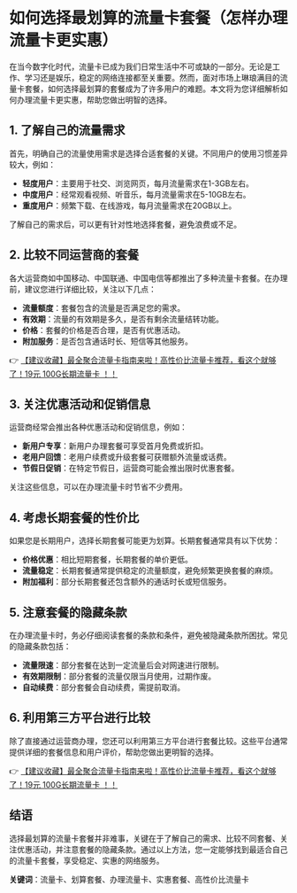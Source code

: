 # 如何选择最划算的流量卡套餐（怎样办理流量卡更实惠）

在当今数字化时代，流量卡已成为我们日常生活中不可或缺的一部分。无论是工作、学习还是娱乐，稳定的网络连接都至关重要。然而，面对市场上琳琅满目的流量卡套餐，如何选择最划算的套餐成为了许多用户的难题。本文将为您详细解析如何办理流量卡更实惠，帮助您做出明智的选择。

## 1. 了解自己的流量需求

首先，明确自己的流量使用需求是选择合适套餐的关键。不同用户的使用习惯差异较大，例如：

- **轻度用户**：主要用于社交、浏览网页，每月流量需求在1-3GB左右。
- **中度用户**：经常观看视频、听音乐，每月流量需求在5-10GB左右。
- **重度用户**：频繁下载、在线游戏，每月流量需求在20GB以上。

了解自己的需求后，可以更有针对性地选择套餐，避免浪费或不足。

## 2. 比较不同运营商的套餐

各大运营商如中国移动、中国联通、中国电信等都推出了多种流量卡套餐。在办理前，建议您进行详细比较，关注以下几点：

- **流量额度**：套餐包含的流量是否满足您的需求。
- **有效期**：流量的有效期是多久，是否有剩余流量结转功能。
- **价格**：套餐的价格是否合理，是否有优惠活动。
- **附加服务**：是否包含通话时长、短信等其他服务。

👉 [【建议收藏】最全聚合流量卡指南来啦！高性价比流量卡推荐，看这个就够了！19元 100G长期流量卡 ！！](https://bit.ly/Liuliangka)

## 3. 关注优惠活动和促销信息

运营商经常会推出各种优惠活动和促销信息，例如：

- **新用户专享**：新用户办理套餐可享受首月免费或折扣。
- **老用户回馈**：老用户续费或升级套餐可获赠额外流量或话费。
- **节假日促销**：在特定节假日，运营商可能会推出限时优惠套餐。

关注这些信息，可以在办理流量卡时节省不少费用。

## 4. 考虑长期套餐的性价比

如果您是长期用户，选择长期套餐可能更为划算。长期套餐通常具有以下优势：

- **价格优惠**：相比短期套餐，长期套餐的单价更低。
- **流量稳定**：长期套餐通常提供稳定的流量额度，避免频繁更换套餐的麻烦。
- **附加福利**：部分长期套餐还包含额外的通话时长或短信服务。

## 5. 注意套餐的隐藏条款

在办理流量卡时，务必仔细阅读套餐的条款和条件，避免被隐藏条款所困扰。常见的隐藏条款包括：

- **流量限速**：部分套餐在达到一定流量后会对网速进行限制。
- **有效期限制**：部分套餐的流量仅限当月使用，过期作废。
- **自动续费**：部分套餐会自动续费，需提前取消。

## 6. 利用第三方平台进行比较

除了直接通过运营商办理，您还可以利用第三方平台进行套餐比较。这些平台通常提供详细的套餐信息和用户评价，帮助您做出更明智的选择。

👉 [【建议收藏】最全聚合流量卡指南来啦！高性价比流量卡推荐，看这个就够了！19元 100G长期流量卡 ！！](https://bit.ly/Liuliangka)

## 结语

选择最划算的流量卡套餐并非难事，关键在于了解自己的需求、比较不同套餐、关注优惠活动，并注意套餐的隐藏条款。通过以上方法，您一定能够找到最适合自己的流量卡套餐，享受稳定、实惠的网络服务。

**关键词**：流量卡、划算套餐、办理流量卡、实惠套餐、高性价比流量卡